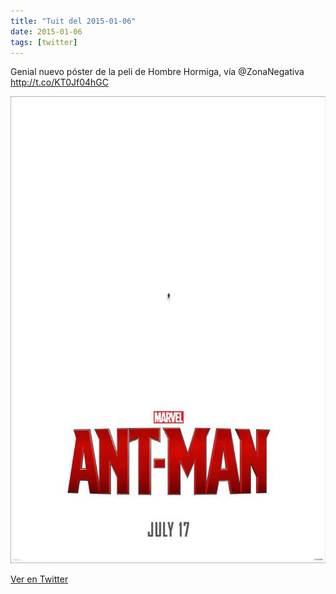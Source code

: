 ```yaml
---
title: "Tuit del 2015-01-06"
date: 2015-01-06
tags: [twitter]
---
```


Genial nuevo póster de la peli de Hombre Hormiga, vía @ZonaNegativa http://t.co/KT0Jf04hGC

![Imagen](/assets/images/552576350096461824-B6slQO2CAAAB9s4.jpg)

[Ver en Twitter](https://twitter.com/i/web/status/552576350096461824)
